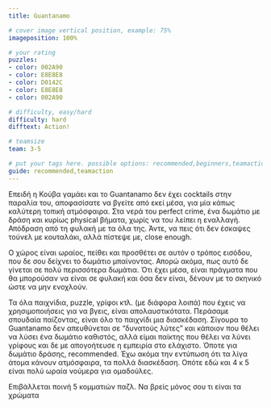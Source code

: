 ```yaml
---
title: Guantanamo

# cover image vertical position, example: 75%
imageposition: 100%

# your rating
puzzles:
- color: 002A90
- color: E8E8E8
- color: D0142C
- color: E8E8E8
- color: 002A90

# difficulty, easy/hard
difficulty: hard
difftext: Action!

# teamsize
team: 3-5

# put your tags here. possible options: recommended,beginners,teamaction
guide: recommended,teamaction
---
```


Επειδή η Κούβα γαμάει και το Guantanamo δεν έχει cocktails στην παραλία του, αποφασίσατε να βγείτε από εκεί μέσα, για μία κάπως καλύτερη τοπική ατμόσφαιρα.
Στα νερά του perfect crime, ένα δωμάτιο με δράση και κυρίως physical βήματα, χωρίς να του λείπει η εναλλαγή. Απόδραση από τη φυλακή με τα όλα της. Άντε, να πεις ότι δεν έσκαψες τούνελ με κουταλάκι,
 αλλά πίστεψε με, close enough.

Ο χώρος είναι ωραίος, πείθει και προσθέτει σε αυτόν ο τρόπος εισόδου, που δε σου δείχνει το δωμάτιο μπαίνοντας. Απορώ ακόμα, πως αυτό δε γίνεται σε πολύ περισσότερα δωμάτια. Ότι έχει μέσα,
είναι πράγματα που θα μπορούσαν να είναι σε φυλακή και όσα δεν είναι, δένουν με το σκηνικό ώστε να μην ενοχλούν.

Τα όλα παιχνίδια, puzzle, γρίφοι κτλ. (με διάφορα λοιπά) που έχεις να χρησιμοποιήσεις για να βγεις, είναι απολαυστικότατα. Περάσαμε σπουδαία παίζοντας, είναι όλο το παιχνίδι μια διασκέδαση.
 Σίγουρα το Guantanamo δεν απευθύνεται σε “δυνατούς λύτες” και κάποιον που θέλει να λύσει ένα δωμάτιο καθιστός, αλλά είμαι παίκτης που θέλει να λύνει γρίφους και δε με απογοήτευσε η εμπειρία στο ελάχιστο.
Όποτε για δωμάτιο δράσης, recommended. Έχω ακόμα την εντύπωση ότι τα λίγα άτομα κάνουν ατμόσφαιρα, τα πολλά διασκέδαση. Οπότε εδώ και 4 κ 5 είναι πολύ ωραία νούμερα για ομαδούλες.

Επιβάλλεται ποινή 5 κομματιών παζλ. Να βρείς μόνος σου τι είναι τα χρώματα
